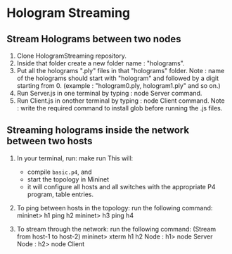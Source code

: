# Hologram Streaming

## Stream Holograms between two nodes

1. Clone HologramStreaming repository.
2. Inside that folder create a new folder name : "holograms".
3. Put all the holograms ".ply" files in that "holograms" folder.
Note : name of the holograms should start with "hologram" and followed by a digit starting from 0. (example : "hologram0.ply, hologram1.ply" and so on.)
4. Run Server.js in one terminal by typing : node Server command.
5. Run Client.js in onother terminal by typing : node Client command.
Note : write the required command to install glob before running the .js files.


## Streaming holograms inside the network between two hosts

1. In your terminal, run: make run
   This will:
   * compile `basic.p4`, and
   * start the topology in Mininet
   * it will configure all hosts and all switches with the appropriate P4 program, table entries.

2. To ping between hosts in the topology:
   run the following command:
   mininet> h1 ping h2
   mininet> h3 ping h4

3. To stream through the network:
   run the following command: (Stream from host-1 to host-2)
   mininet> xterm h1 h2
   Node : h1> node Server
   Node : h2> node Client
